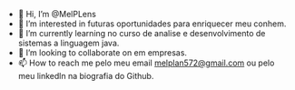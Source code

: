 - 👋 Hi, I’m @MelPLens
- 👀 I’m interested in  futuras oportunidades para  enriquecer meu conhem.
- 🌱 I’m currently learning  no curso de analise e desenvolvimento de sistemas a linguagem  java.
- 💞️ I’m looking to collaborate on  em empresas.
- 📫 How to reach me  pelo meu email  melplan572@gmail.com ou pelo meu linkedln  na biografia do Github.

<!---
MelPLens/MelPLens is a ✨ special ✨ repository because its `README.md` (this file) appears on your GitHub profile.
You can click the Preview link to take a look at your changes.
--->
